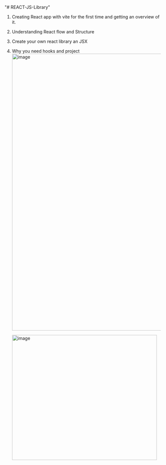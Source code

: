 "# REACT-JS-Library" 

1. Creating React app with vite for the first time and getting an overview of it.
2. Understanding React flow and Structure
3. Create your own react library an JSX
4. Why you need hooks and project<img width="1025" height="890" alt="image" src="https://github.com/user-attachments/assets/965b1472-40af-4880-be34-e9f127630acc" />

      <img width="467" height="402" alt="image" src="https://github.com/user-attachments/assets/bbbb7f84-0436-455b-9a84-3dec61c5b405" />



